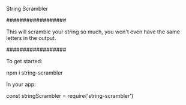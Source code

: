 String Scrambler

##################

This will scramble your string so much, you won't even have the same letters in the output.

##################

To get started:

npm i string-scrambler

In your app:

const stringScrambler = require('string-scrambler')